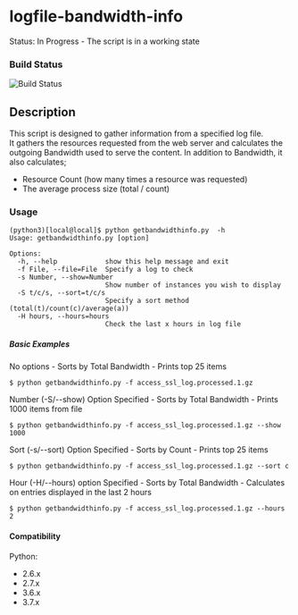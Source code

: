 # logfile-bandwidth-info

Status: In Progress - The script is in a working state

### Build Status ###

![Build Status](https://github.com/LukeShirnia/logfile-bandwidth-info/workflows/LogFileBandwidthInfo/badge.svg)

## Description ##

This script is designed to gather information from a specified log file. 
<br />
It gathers the resources requested from the web server and calculates the outgoing Bandwidth used to serve the content.
In addition to Bandwidth, it also calculates;

- Resource Count (how many times a resource was requested)
- The average process size (total / count)

### Usage ###

```
(python3)[local@local]$ python getbandwidthinfo.py  -h
Usage: getbandwidthinfo.py [option]

Options:
  -h, --help            show this help message and exit
  -f File, --file=File  Specify a log to check
  -s Number, --show=Number
                        Show number of instances you wish to display
  -S t/c/s, --sort=t/c/s
                        Specify a sort method (total(t)/count(c)/average(a))
  -H hours, --hours=hours
                        Check the last x hours in log file
```

##### Basic Examples #####
No options - Sorts by Total Bandwidth - Prints top 25 items
```
$ python getbandwidthinfo.py -f access_ssl_log.processed.1.gz
```
Number (-S/--show) Option Specified - Sorts by Total Bandwidth - Prints 1000 items from file
```
$ python getbandwidthinfo.py -f access_ssl_log.processed.1.gz --show 1000
```
Sort (-s/--sort) Option Specified - Sorts by Count - Prints top 25 items
```
$ python getbandwidthinfo.py -f access_ssl_log.processed.1.gz --sort c
```
Hour (-H/--hours) option Specified - Sorts by Total Bandwidth - Calculates on entries displayed in the last 2 hours
```
$ python getbandwidthinfo.py -f access_ssl_log.processed.1.gz --hours 2
```
#### Compatibility ####

Python:
- 2.6.x
- 2.7.x
- 3.6.x
- 3.7.x
